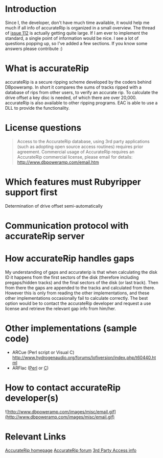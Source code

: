 # Introduction #

Since I, the developer, don't have much time available, it would help me much if all info of accurateRip is organized in a small overview. The thread of [issue 112](https://code.google.com/p/rubyripper/issues/detail?id=112) is actually getting quite large. If I am ever to implement the standard, a single point of information would be nice. I see a lot of questions popping up, so I've added a few sections. If you know some answers please contribute :)

# What is accurateRip #
accurateRip is a secure ripping scheme developed by the coders behind DBpoweramp.  In short it compares the sums of tracks ripped with a database of rips from other users, to verify an accurate rip.  To calculate the drive offset a key disc is needed, of which there are over 20,000.  accurateRip is also available to other ripping programs.  EAC is able to use a DLL to provide the functionality.

# License questions #

> Access to the AccurateRip database, using 3rd party applications (such as adopting open source access routines) requires prior agreement.
> Commercial usage of AccurateRip requires an AccurateRip commercial license, please email for details: http://www.dbpoweramp.com/email.htm

# Which features must Rubyripper support first #
Determination of drive offset semi-automatically

# Communication protocol with accurateRip server #

# How accurateRip handles gaps #
My understanding of gaps and accuraterip is that when calculating the disk ID it happens from the first sectors of the disk (therefore including pregaps/hidden tracks) and the final sectors of the disk (or last track). Then from there the gaps are appended to the tracks and calculated from there. However this is only from reading the other implementations, and these other implementations occasionally fail to calculate correctly. The best option would be to contact the accurateRip developer and request a use license and retrieve the relevant gap info from him/her.


# Other implementations (sample code) #

  * ARCue (Perl script or Visual C) http://www.hydrogenaudio.org/forums/lofiversion/index.php/t60440.html
  * ARFlac ([Perl](http://www.hydrogenaudio.org/forums/index.php?showtopic=62522) or [C](http://www.hydrogenaudio.org/forums/index.php?showtopic=61574))

# How to contact accurateRip developer(s) #

![http://www.dbpoweramp.com/images/misc/email.gif](http://www.dbpoweramp.com/images/misc/email.gif)

# Relevant Links #
[AccurateRip homepage](http://www.accuraterip.com)
[AccurateRip forum](http://forum.dbpoweramp.com/forumdisplay.php?f=54)
[3rd Party Access info](http://www.accuraterip.com/3rdparty-access.htm)